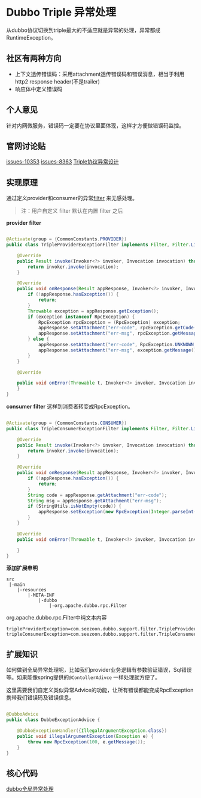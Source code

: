 # Dubbo Triple 异常处理

从dubbo协议切换到triple最大的不适应就是异常的处理，异常都成RuntimeException。

## 社区有两种方向

- 上下文透传错误码：采用attachment透传错误码和错误消息，相当于利用http2 response header(不是trailer)
- 响应体中定义错误码

## 个人意见

针对内网微服务，错误码一定要在协议里面体现，这样才方便做错误码监控。

## 官网讨论贴

[issues-10353](https://github.com/apache/dubbo/issues/10353)
[issues-8363](https://github.com/apache/dubbo/issues/8363)
[Triple协议异常设计](https://cn.dubbo.apache.org/zh-cn/blog/2022/12/19/triple-%E5%8D%8F%E8%AE%AE%E6%94%AF%E6%8C%81-java-%E5%BC%82%E5%B8%B8%E5%9B%9E%E4%BC%A0%E7%9A%84%E8%AE%BE%E8%AE%A1%E4%B8%8E%E5%AE%9E%E7%8E%B0/)

## 实现原理

通过定义provider和consumer的异常[filter](https://cn.dubbo.apache.org/zh-cn/overview/mannual/java-sdk/reference-manual/spi/description/filter/)
来无感处理。

> 注：用户自定义 filter 默认在内置 filter 之后

**provider filter**

```java

@Activate(group = {CommonConstants.PROVIDER})
public class TripleProviderExceptionFilter implements Filter, Filter.Listener {

    @Override
    public Result invoke(Invoker<?> invoker, Invocation invocation) throws RpcException {
        return invoker.invoke(invocation);
    }

    @Override
    public void onResponse(Result appResponse, Invoker<?> invoker, Invocation invocation) {
        if (!appResponse.hasException()) {
            return;
        }
        Throwable exception = appResponse.getException();
        if (exception instanceof RpcException) {
            RpcException rpcException = (RpcException) exception;
            appResponse.setAttachment("err-code", rpcException.getCode());
            appResponse.setAttachment("err-msg", rpcException.getMessage());
        } else {
            appResponse.setAttachment("err-code", RpcException.UNKNOWN_EXCEPTION);
            appResponse.setAttachment("err-msg", exception.getMessage());
        }
    }

    @Override

    public void onError(Throwable t, Invoker<?> invoker, Invocation invocation) {
    }
}
```

**consumer filter**
这样到消费者转变成RpcException。

```java

@Activate(group = {CommonConstants.CONSUMER})
public class TripleConsumerExceptionFilter implements Filter, Filter.Listener {

    @Override
    public Result invoke(Invoker<?> invoker, Invocation invocation) throws RpcException {
        return invoker.invoke(invocation);
    }

    @Override
    public void onResponse(Result appResponse, Invoker<?> invoker, Invocation invocation) {
        if (!appResponse.hasException()) {
            return;
        }
        String code = appResponse.getAttachment("err-code");
        String msg = appResponse.getAttachment("err-msg");
        if (StringUtils.isNotEmpty(code)) {
            appResponse.setException(new RpcException(Integer.parseInt(code), msg));
        }
    }

    @Override
    public void onError(Throwable t, Invoker<?> invoker, Invocation invocation) {

    }
}
```

**添加扩展申明**

```text
src
 |-main
    |-resources
        |-META-INF
            |-dubbo
                |-org.apache.dubbo.rpc.Filter
```

org.apache.dubbo.rpc.Filter中纯文本内容

```text
tripleProviderException=com.seezoon.dubbo.support.filter.TripleProviderExceptionFilter
tripleConsumerException=com.seezoon.dubbo.support.filter.TripleConsumerExceptionFilter
```

## 扩展知识

如何做到全局异常处理呢，比如我们provider业务逻辑有参数验证错误，Sql错误等。如果能像spring提供的`@ContollerAdivce`
一样处理就方便了。

这里需要我们自定义类似异常Advice的功能，让所有错误都能变成RpcException携带我们错误码及错误信息。

```java

@DubboAdvice
public class DubboExceptionAdvice {

    @DubboExceptionHandler({IllegalArgumentException.class})
    public void illegalArgumentException(Exception e) {
        throw new RpcException(100, e.getMessage());
    }
}
```

## 核心代码

[dubbo全局异常处理](https://github.com/seezoon/seezoon-standard/tree/master/starters/dubbo-spring-boot-starter/src/main/java/com/seezoon/dubbo/advice)


